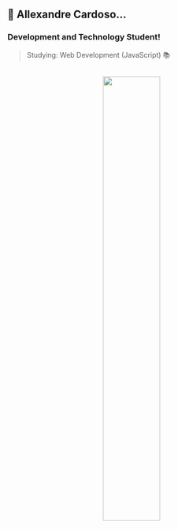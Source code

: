 ## 👾 Allexandre Cardoso...

### Development and Technology Student!
> Studying: Web Development (JavaScript) 📚

##

<div  align="center">
  <img width="48%" src="https://github-readme-stats.vercel.app/api?username=allecardos&show_icons=true&theme=buefy"/>
</div>

##

<!-- <div widht="100%">
  <img  width="48%" src="https://github-readme-stats.vercel.app/api/top-langs/?username=allecardos&layout=compact&theme=buefy"/>
  <img align="center" height="50px" src="https://cdn.jsdelivr.net/gh/devicons/devicon/icons/html5/html5-original.svg"/>
  <img align="center" height="50px" src="https://cdn.jsdelivr.net/gh/devicons/devicon/icons/css3/css3-original.svg"/>
  <img align="center" height="50px" src="https://cdn.jsdelivr.net/gh/devicons/devicon/icons/javascript/javascript-original.svg"/>
  <img align="center" height="50px" src="https://cdn.jsdelivr.net/gh/devicons/devicon/icons/c/c-original.svg" />
  <img align="center" height="50px" src="https://cdn.jsdelivr.net/gh/devicons/devicon/icons/mysql/mysql-original-wordmark.svg" />
  <img align="center" height="50px" src="https://cdn.jsdelivr.net/gh/devicons/devicon/icons/php/php-original.svg" />
</div> >
